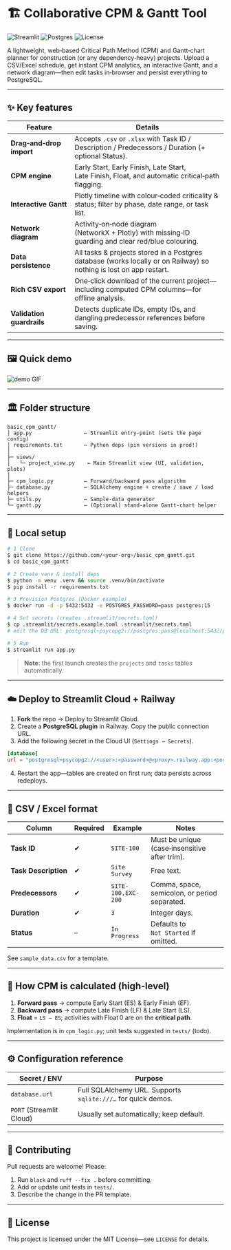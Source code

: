 # 🏗️ Collaborative CPM & Gantt Tool

![Streamlit](https://img.shields.io/badge/Built%20with-Streamlit-ff4b4b?logo=streamlit\&logoColor=white)
![Postgres](https://img.shields.io/badge/Database-PostgreSQL-4169E1?logo=postgresql\&logoColor=white)
![License](https://img.shields.io/badge/License-MIT-green)

A lightweight, web‑based Critical Path Method (CPM) and Gantt‑chart planner for
construction (or any dependency‑heavy) projects.  Upload a CSV/Excel schedule,
get instant CPM analytics, an interactive Gantt, and a network diagram—then
edit tasks in‑browser and persist everything to PostgreSQL.

---

## ✨ Key features

| Feature                   | Details                                                                                                             |
| ------------------------- | ------------------------------------------------------------------------------------------------------------------- |
| **Drag‑and‑drop import**  | Accepts `.csv` or `.xlsx` with Task ID / Description / Predecessors / Duration (+ optional Status).                 |
| **CPM engine**            | Early Start, Early Finish, Late Start, Late Finish, Float, and automatic critical‑path flagging.                    |
| **Interactive Gantt**     | Plotly timeline with colour‑coded criticality & status; filter by phase, date range, or task list.                  |
| **Network diagram**       | Activity‑on‑node diagram (NetworkX + Plotly) with missing‑ID guarding and clear red/blue colouring.                 |
| **Data persistence**      | All tasks & projects stored in a Postgres database (works locally or on Railway) so nothing is lost on app restart. |
| **Rich CSV export**       | One‑click download of the current project—including computed CPM columns—for offline analysis.                      |
| **Validation guardrails** | Detects duplicate IDs, empty IDs, and dangling predecessor references before saving.                                |

---

## 🖼️ Quick demo

![demo GIF](docs/demo.gif) <!-- optional → replace with screen‑capture -->

---

## 🏛️ Folder structure

```
basic_cpm_gantt/
│ app.py                 ← Streamlit entry‑point (sets the page config)
│ requirements.txt       ← Python deps (pin versions in prod!)
│
├─ views/
│   └─ project_view.py    ← Main Streamlit view (UI, validation, plots)
│
├─ cpm_logic.py          ← Forward/backward pass algorithm
├─ database.py           ← SQLAlchemy engine + create / save / load helpers
├─ utils.py              ← Sample‑data generator
└─ gantt.py              ← (Optional) stand‑alone Gantt‑chart helper
```

---

## 🚀 Local setup

```bash
# 1 Clone
$ git clone https://github.com/<your‑org>/basic_cpm_gantt.git
$ cd basic_cpm_gantt

# 2 Create venv & install deps
$ python -m venv .venv && source .venv/bin/activate
$ pip install -r requirements.txt

# 3 Provision Postgres (Docker example)
$ docker run -d -p 5432:5432 -e POSTGRES_PASSWORD=pass postgres:15

# 4 Set secrets (creates .streamlit/secrets.toml)
$ cp .streamlit/secrets.example.toml .streamlit/secrets.toml
# edit the DB URL: postgresql+psycopg2://postgres:pass@localhost:5432/postgres

# 5 Run
$ streamlit run app.py
```

> **Note**: the first launch creates the `projects` and `tasks` tables
> automatically.

---

## ☁️ Deploy to Streamlit Cloud + Railway

1. **Fork** the repo → Deploy to Streamlit Cloud.
2. Create a **PostgreSQL plugin** in Railway.  Copy the public connection URL.
3. Add the following secret in the Cloud UI (`Settings → Secrets`).

```toml
[database]
url = "postgresql+psycopg2://<user>:<password>@<proxy>.railway.app:<port>/<db>?sslmode=require"
```

4. Restart the app—tables are created on first run; data persists across
   redeploys.

---

## 📄 CSV / Excel format

| Column               | Required | Example            | Notes                                         |
| -------------------- | -------- | ------------------ | --------------------------------------------- |
| **Task ID**          | ✔︎       | `SITE-100`         | Must be unique (case‑insensitive after trim). |
| **Task Description** | ✔︎       | `Site Survey`      | Free text.                                    |
| **Predecessors**     | ✔︎       | `SITE-100,EXC-200` | Comma, space, semicolon, or period separated. |
| **Duration**         | ✔︎       | `3`                | Integer days.                                 |
| **Status**           | –        | `In Progress`      | Defaults to `Not Started` if omitted.         |

See `sample_data.csv` for a template.

---

## 🧮 How CPM is calculated (high‑level)

1. **Forward pass** → compute Early Start (ES) & Early Finish (EF).
2. **Backward pass** → compute Late Finish (LF) & Late Start (LS).
3. **Float** = `LS – ES`; activities with Float 0 are on the **critical path**.

Implementation is in `cpm_logic.py`; unit tests suggested in `tests/` (todo).

---

## ⚙️ Configuration reference

| Secret / ENV             | Purpose                                                      |
| ------------------------ | ------------------------------------------------------------ |
| `database.url`           | Full SQLAlchemy URL. Supports `sqlite:///…` for quick demos. |
| `PORT` (Streamlit Cloud) | Usually set automatically; keep default.                     |

---

## 🤝 Contributing

Pull requests are welcome!  Please:

1. Run `black` and `ruff --fix .` before committing.
2. Add or update unit tests in `tests/`.
3. Describe the change in the PR template.

---

## 📜 License

This project is licensed under the MIT License—see `LICENSE` for details.
